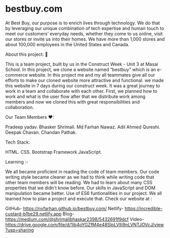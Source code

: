 # bestbuy.com

At Best Buy, our purpose is to enrich lives through technology. We do that by leveraging our unique combination of tech expertise and human touch to meet our customers’ everyday needs, whether they come to us online, visit our stores or invite us into their homes. We have more than 1,000 stores and about 100,000 employees in the United States and Canada.

About this project: 🙌

This is a team project, built by us in the Construct Week - Unit 3 at Masai School. In this project, we clone a website named “bestbuy” which is an e-commerce website. In this project me and my all teammates give all our efforts to make our cloned website more attractive and functional. we made this website in 7 days during our construct week. It was a great journey to work in a team and collaborate with each other. First, we planned how to work and what is the user flow after that we distribute work among members and now we cloned this with great responsibilities and collaboration.

Our Team Members ❤️:

Pradeep yadav.
Bhasker Shrimali.
Md Farhan Nawaz.
Adil Ahmed Qureshi.
Deepak Chavan.
Chandan Pathak.

Tech Stack:

HTML.
CSS.
Bootstrap Framework
JavaScript.

Learning :-

We all became proficient in reading the code of team members.
Our code writing style became cleaner as we had to think while writing code that other team members will be reading.
We had to learn about many CSS properties that we didn't know before.
Our skills in JavaScript and DOM manipulation became better.
Use of ES6 funtionalities in our project.
We all learned how to plan a project and execute that.
Check our website at :

GitHub- https://nvfarhan.github.io/bestbuy.com/
Netlify- https://incredible-custard-b1be29.netlify.app
Blog- https://medium.com/@shrimalibhaskar2398/5432691f9dcf
Video- https://drive.google.com/file/d/1ib4oYGZfM4e48SlpLVlIi9nLVNTJOVcJ/view?usp=sharing

